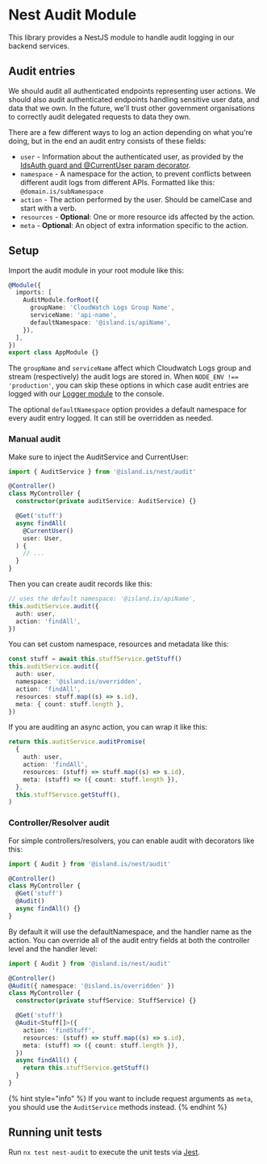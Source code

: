 <!-- gitbook-navigation: "Audit" -->
# Nest Audit Module

This library provides a NestJS module to handle audit logging in our backend services.

## Audit entries

We should audit all authenticated endpoints representing user actions. We should also audit authenticated endpoints handling sensitive user data, and data that we own. In the future, we'll trust other government organisations to correctly audit delegated requests to data they own.

There are a few different ways to log an action depending on what you're doing, but in the end an audit entry consists of these fields:

- `user` - Information about the authenticated user, as provided by the [IdsAuth guard and @CurrentUser param decorator](../../auth-nest-tools).
- `namespace` - A namespace for the action, to prevent conflicts between different audit logs from different APIs. Formatted like this: `@domain.is/subNamespace`
- `action` - The action performed by the user. Should be camelCase and start with a verb.
- `resources` - **Optional**: One or more resource ids affected by the action.
- `meta` - **Optional**: An object of extra information specific to the action.

## Setup

Import the audit module in your root module like this:

```typescript
@Module({
  imports: [
    AuditModule.forRoot({
      groupName: 'CloudWatch Logs Group Name',
      serviceName: 'api-name',
      defaultNamespace: '@island.is/apiName',
    }),
  ],
})
export class AppModule {}
```

The `groupName` and `serviceName` affect which Cloudwatch Logs group and stream (respectively) the audit logs are stored in. When `NODE_ENV !== 'production'`, you can skip these options in which case audit entries are logged with our [Logger module](../../logging) to the console.

The optional `defaultNamespace` option provides a default namespace for every audit entry logged. It can still be overridden as needed.

### Manual audit

Make sure to inject the AuditService and CurrentUser:

```typescript
import { AuditService } from '@island.is/nest/audit'

@Controller()
class MyController {
  constructor(private auditService: AuditService) {}

  @Get('stuff')
  async findAll(
    @CurrentUser()
    user: User,
  ) {
    // ...
  }
}
```

Then you can create audit records like this:

```typescript
// uses the default namespace: '@island.is/apiName',
this.auditService.audit({
  auth: user,
  action: 'findAll',
})
```

You can set custom namespace, resources and metadata like this:

```typescript
const stuff = await this.stuffService.getStuff()
this.auditService.audit({
  auth: user,
  namespace: '@island.is/overridden',
  action: 'findAll',
  resources: stuff.map((s) => s.id),
  meta: { count: stuff.length },
})
```

If you are auditing an async action, you can wrap it like this:

```typescript
return this.auditService.auditPromise(
  {
    auth: user,
    action: 'findAll',
    resources: (stuff) => stuff.map((s) => s.id),
    meta: (stuff) => ({ count: stuff.length }),
  },
  this.stuffService.getStuff(),
)
```

### Controller/Resolver audit

For simple controllers/resolvers, you can enable audit with decorators like this:

```typescript
import { Audit } from '@island.is/nest/audit'

@Controller()
class MyController {
  @Get('stuff')
  @Audit()
  async findAll() {}
}
```

By default it will use the defaultNamespace, and the handler name as the action. You can override all of the audit entry fields at both the controller level and the handler level:

```typescript
import { Audit } from '@island.is/nest/audit'

@Controller()
@Audit({ namespace: '@island.is/overridden' })
class MyController {
  constructor(private stuffService: StuffService) {}

  @Get('stuff')
  @Audit<Stuff[]>({
    action: 'findStuff',
    resources: (stuff) => stuff.map((s) => s.id),
    meta: (stuff) => ({ count: stuff.length }),
  })
  async findAll() {
    return this.stuffService.getStuff()
  }
}
```

{% hint style="info" %}
If you want to include request arguments as `meta`, you should use the `AuditService` methods instead.
{% endhint %}

## Running unit tests

Run `nx test nest-audit` to execute the unit tests via [Jest](https://jestjs.io).
